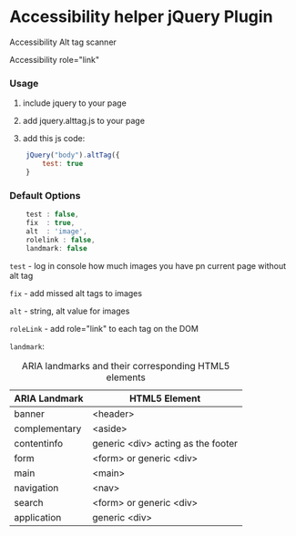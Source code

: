 # Accessibility helper jQuery Plugin
<p>Accessibility Alt tag scanner</p>
<p>Accessibility role="link"</p>


### Usage

1) include jquery to your page

2) add jquery.alttag.js to your page

3) add this js code:
```js
    jQuery("body").altTag({
        test: true
    }
```

### Default Options
```js
    test : false,
    fix  : true,
    alt  : 'image',
    rolelink : false,
    landmark: false
```
<p><code>test</code> - log in console how much images you have pn current page without alt tag</p>
<p><code>fix</code>  - add missed alt tags to images</p>
<p><code>alt</code> - string, alt value for images</p>
<p><code>roleLink</code> - add role="link" to each <a> tag on the DOM</p>
<p><code>landmark</code>:</p>
<table>
    <caption>ARIA landmarks and their corresponding HTML5 elements</caption>
    <thead>
        <tr>
            <th scope="col">ARIA Landmark</th>
            <th scope="col">HTML5 Element</th>
        </tr>
    </thead>
    <tbody>
        <tr>
            <td>banner</td>
            <td>&lt;header&gt;</td>
        </tr>
        <tr>
            <td>complementary</td>
            <td>&lt;aside&gt;</td>
        </tr>
        <tr>
            <td>contentinfo</td>
            <td>generic &lt;div&gt; acting as the footer</td>
        </tr>
        <tr>
            <td>form</td>
            <td>&lt;form&gt; or generic &lt;div&gt;</td>
        </tr>
        <tr>
            <td>main</td>
            <td>&lt;main&gt;</td>
        </tr>
        <tr>
            <td>navigation</td>
            <td>&lt;nav&gt;</td>
        </tr>
        <tr>
            <td>search</td>
            <td>&lt;form&gt; or generic &lt;div&gt;</td>
        </tr>
        <tr>
            <td>application</td>
            <td>generic &lt;div&gt;</td>
        </tr>
    </tbody>
</table>
